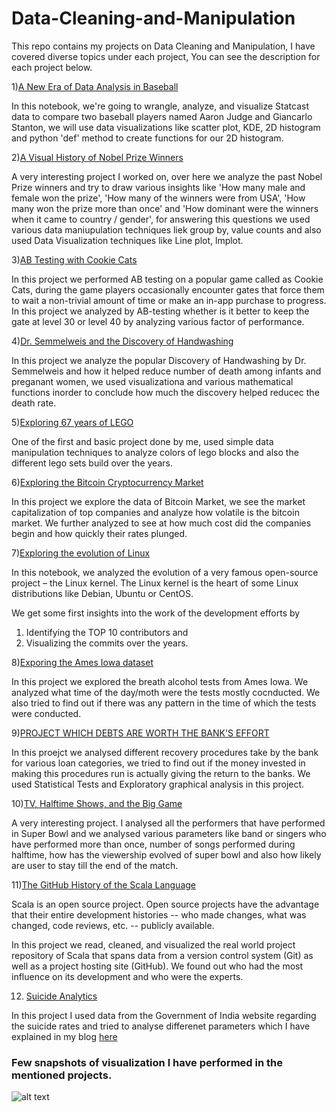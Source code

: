 # Data-Cleaning-and-Manipulation

This repo contains my projects on Data Cleaning and Manipulation, I have covered diverse topics under each project, You can see the description for each project below.

1)[A New Era of Data Analysis in Baseball](https://github.com/ammarshaikh123/Projects-on-Data-Cleaning-and-Manipulation/tree/master/A%20New%20Era%20of%20Data%20Analysis%20in%20Baseball)

In this notebook, we're going to wrangle, analyze, and visualize Statcast data to compare  two baseball players named Aaron Judge and Giancarlo Stanton, we will use data visualizations like scatter plot, KDE, 2D histogram and python 'def' method to create functions for our 2D histogram.


2)[A Visual History of Nobel Prize Winners](https://github.com/ammarshaikh123/Projects-on-Data-Cleaning-and-Manipulation/tree/master/A%20Visual%20History%20of%20Nobel%20Prize%20Winners)

A very interesting project I worked on, over here we analyze the past Nobel Prize winners and try to draw various insights like 'How many male and female won the prize', 'How many of the winners were from USA', 'How many won the prize more than once' and 'How dominant were the winners when it came to country / gender', for answering this questions we used various data maniupulation techniques liek group by, value counts and also used Data Visualization techniques like Line plot, lmplot.

3)[AB Testing with Cookie Cats](https://github.com/ammarshaikh123/Projects-on-Data-Cleaning-and-Manipulation/tree/master/AB%20Testing%20with%20Cookie%20Cats)

In this project we performed AB testing on a popular game called as Cookie Cats, during the game players occasionally encounter gates that force them to wait a non-trivial amount of time or make an in-app purchase to progress. In this project we analyzed by AB-testing whether is it better to keep the gate at level 30 or level 40 by analyzing various factor of performance.


4)[Dr. Semmelweis and the Discovery of Handwashing](https://github.com/ammarshaikh123/Projects-on-Data-Cleaning-and-Manipulation/tree/master/Dr.%20Semmelweis%20and%20the%20Discovery%20of%20Handwashing)

In this project we analyze the popular Discovery of Handwashing by Dr. Semmelweis and how it helped reduce number of death among infants and preganant women, we used visualizationa and various mathematical functions inorder to conclude how much the discovery helped reducec the death rate.

5)[Exploring 67 years of LEGO](https://github.com/ammarshaikh123/Projects-on-Data-Cleaning-and-Manipulation/tree/master/Exploring%2067%20years%20of%20LEGO)

One of the first and basic project done by me, used simple data manipulation techniques to analyze colors of lego blocks and also the different lego sets build over the years.

6)[Exploring the Bitcoin Cryptocurrency Market](https://github.com/ammarshaikh123/Projects-on-Data-Cleaning-and-Manipulation/tree/master/Exploring%20the%20Bitcoin%20Cryptocurrency%20Market)

In this project we explore the data of Bitcoin Market, we see the market capitalization of top companies and analyze how volatile is the bitcoin market. We further analyzed to see at how much cost did the companies begin and how quickly their rates plunged.

7)[Exploring the evolution of Linux](https://github.com/ammarshaikh123/Projects-on-Data-Cleaning-and-Manipulation/tree/master/Exploring%20the%20evolution%20of%20Linux)

In this notebook, we analyzed the evolution of a very famous open-source project – the Linux kernel. The Linux kernel is the heart of some Linux distributions like Debian, Ubuntu or CentOS.

We get some first insights into the work of the development efforts by

1) Identifying the TOP 10 contributors and
2) Visualizing the commits over the years.

8)[Exporing the Ames Iowa dataset](https://github.com/ammarshaikh123/Projects-on-Data-Cleaning-and-Manipulation/tree/master/Exporing%20the%20Ames%20Iowa%20dataset)

In this project we explored the breath alcohol tests from Ames Iowa. We analyzed what time of the day/moth were the tests mostly cocnducted. We also tried to find out if there was any pattern in the time of which the tests were conducted.

9)[PROJECT WHICH DEBTS ARE WORTH THE BANK'S EFFORT](https://github.com/ammarshaikh123/Projects-on-Data-Cleaning-and-Manipulation/tree/master/PROJECT%20WHICH%20DEBTS%20ARE%20WORTH%20THE%20BANK'S%20EFFORT)

In this proejct we analysed different recovery procedures take by the bank for various loan categories, we tried to find out if the money invested in making this procedures run is actually giving the return to the banks. We used Statistical Tests and Exploratory graphical analysis in this project.

10)[TV, Halftime Shows, and the Big Game](https://github.com/ammarshaikh123/Projects-on-Data-Cleaning-and-Manipulation/tree/master/TV%2C%20Halftime%20Shows%2C%20and%20the%20Big%20Game)

A very interesting project. I analysed all the performers that have performed in Super Bowl and we analysed various parameters like band or singers who have performed more than once, number of songs performed during halftime, how has the viewership evolved of super bowl and also how likely are user to stay till the end of the match.

11)[The GitHub History of the Scala Language](https://github.com/ammarshaikh123/Projects-on-Data-Cleaning-and-Manipulation/tree/master/The%20GitHub%20History%20of%20the%20Scala%20Language)

Scala is an open source project. Open source projects have the advantage that their entire development histories -- who made changes, what was changed, code reviews, etc. -- publicly available.

In this project we read, cleaned, and visualized the real world project repository of Scala that spans data from a version control system (Git) as well as a project hosting site (GitHub). We found out who had the most influence on its development and who were the experts.

12) [Suicide Analytics](https://github.com/ammarshaikh123/Projects-on-Data-Cleaning-and-Manipulation/blob/master/Suicide%20Analytics.ipynb)

In this project I used data from the Government of India website regarding the suicide rates and tried to analyse differenet parameters which I have explained in my blog [here]()

### Few snapshots of visualization I have performed in the mentioned projects.

![alt text](https://github.com/ammarshaikh123/Projects-on-Data-Cleaning-and-Manipulation/blob/master/project_img.JPG)

